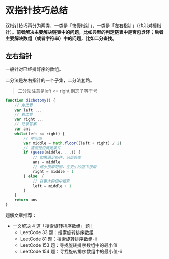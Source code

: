 # 双指针技巧总结

双指针技巧再分为两类，一类是「快慢指针」，一类是「左右指针」（也叫对撞指针）。**前者解决主要解决链表中的问题，比如典型的判定链表中是否包含环；后者主要解决数组（或者字符串）中的问题，比如二分查找。**

## 左右指针

一般针对已经排好序的数组。

二分法是左右指针的一个子集，二分法套路。

> 二分法注意是left <= right,别忘了等于号

``` js
function dichotomy() {
    // 左边界
    var left ...
    // 右边界
    var right ...
    // 记录答案
    var ans
    while(left <= right) {
        // 中间值
        var middle = Math.floor((left + right) / 2)
        // 猜测是否满足条件
        if (guess(middle, ...)) {
            // 如果满足条件，记录答案
            ans = middle
            // 缩小搜索范围，在更小的值中搜索
            right = middle - 1
        } else  {
            // 在更大的值中搜索
            left = middle + 1
        }
    }
    return ans
}
```

题解文章推荐：

* [一文解决 4 道「搜索旋转排序数组」题！](https://leetcode-cn.com/problems/find-minimum-in-rotated-sorted-array/solution/yi-wen-jie-jue-4-dao-sou-suo-xuan-zhuan-pai-xu-s-3/)
    * LeetCode 33 题：搜索旋转排序数组
    * LeetCode 81 题：搜索旋转排序数组-ii
    * LeetCode 153 题：寻找旋转排序数组中的最小值
    * LeetCode 154 题：寻找旋转排序数组中的最小值-ii
